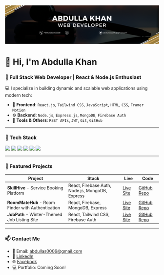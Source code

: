 <p align="center">
  <img src="./Black and Yellow Web Developer LinkedIn Banner.png" alt="Banner" />
</p>

# 👋 Hi, I'm Abdulla Khan

### 🚀 Full Stack Web Developer | React & Node.js Enthusiast

💻 I specialize in building dynamic and scalable web applications using modern tech:
- 🧠 **Frontend**: `React.js`, `Tailwind CSS`, `JavaScript`, `HTML`, `CSS`, `Framer Motion`
- ⚙️ **Backend**: `Node.js`, `Express.js`, `MongoDB`, `Firebase Auth`
- 🧰 **Tools & Others**: `REST APIs`, `JWT`, `Git`, `GitHub`

---

### 🔧 Tech Stack
<span>
  <img src="https://img.shields.io/badge/-React-black?style=flat-square&logo=react" />
  <img src="https://img.shields.io/badge/-TailwindCSS-black?style=flat-square&logo=tailwindcss" />
  <img src="https://img.shields.io/badge/-Node.js-black?style=flat-square&logo=node.js" />
  <img src="https://img.shields.io/badge/-Express-black?style=flat-square&logo=express" />
  <img src="https://img.shields.io/badge/-MongoDB-black?style=flat-square&logo=mongodb" />
  <img src="https://img.shields.io/badge/-Firebase-black?style=flat-square&logo=firebase" />
</span>

---

### 📂 Featured Projects

| Project | Stack | Live | Code |
|--------|-------|------|------|
| **SkillHive** - Service Booking Platform | React, Firebase Auth, Node.js, MongoDB, Express | [Live Site](https://assignment-11-abdulla.web.app/) | [GitHub Repo](https://github.com/Programming-Hero-Web-Course4/b11a11-client-side-Abdulla-khan009) |
| **RoomMateHub** - Room Finder with Authentication | React, Firebase, MongoDB, Express | [Live Site](https://assignment-10-abdulla.web.app/) | [GitHub Repo](https://github.com/Programming-Hero-Web-Course4/b11a10-client-side-Abdulla-khan009) |
| **JobPath** - Winter-Themed Job Listing Site | React, Tailwind CSS, Firebase Auth | [Live Site](https://abdullas-assignment-009.netlify.app/) | [GitHub Repo](https://github.com/Abdulla-khan009/jobpath) |

---

### 📫 Contact Me

- 📧 Email: [abdullas0006@gmail.com](mailto:abdullas0006@gmail.com)
- 💼 [LinkedIn](https://www.linkedin.com/in/abdulla-khan-877505351/)
- 🌐 [Facebook](https://www.facebook.com/abdulla.abdullakhan.55/)
- 💻 Portfolio: Coming Soon!
